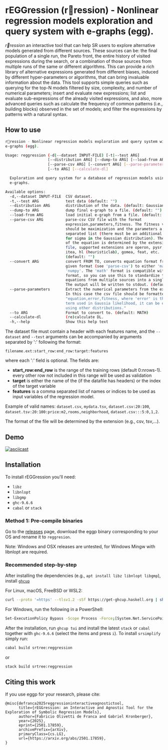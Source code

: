 # rEGGression (r🥚ression) - Nonlinear regression models exploration and query system with e-graphs (egg).

*r🥚ression* an interactive tool that can help SR users to explore alternative models generated from different sources. These sources can be: the final population of a single run, the Pareto front, the entire history of visited expressions during the search, or a combination of those sources from multiple runs of the same or different algorithms. This can provide a rich library of alternative expressions generated from different biases, induced by different hyper-parameters or algorithms, that can bring invaluable information about the data.
This tool supports simple queries such as querying for the top-N models filtered by size, complexity, and number of numerical parameters; insert and evaluate new expressions; list and evaluate sub-expressions of the already visited expressions, and also, more advanced queries such as calculate the frequency of common patterns (i.e., building blocks) observed in the set of models; and filter the expressions by patterns with a natural syntax.


## How to use 

```bash
r🥚ression - Nonlinear regression models exploration and query system with
e-graphs (egg).

Usage: reggression (-d|--dataset INPUT-FILE) [-t|--test ARG] 
                   [--distribution ARG] [--dump-to ARG] [--load-from ARG] 
                   [--parse-csv ARG] [--convert ARG] [--parse-parameters] 
                   [--to ARG] [--calculate-dl]

  Exploration and query system for a database of regression models using
  e-graphs.

Available options:
  -d,--dataset INPUT-FILE  CSV dataset.
  -t,--test ARG            test data (default: "")
  --distribution ARG       distribution of the data. (default: Gaussian)
  --dump-to ARG            dump final e-graph to a file. (default: "")
  --load-from ARG          load initial e-graph from a file. (default: "")
  --parse-csv ARG          parse-csv CSV file with the format
                           expression,parameters,fitness. The fitness value
                           should be maximization and the parameters a ;
                           separated list (there must be an additional parameter
                           for sigma in the Gaussian distribution). The format
                           of the equation is determined by the extension of the
                           file, supported extensions are operon, pysr, tir,
                           itea, hl (heuristiclab), gomea, feat, etc.
                           (default: "")
  --convert ARG            convert FROM TO, converts equation format from a
                           given format (see 'parse-csv') to either 'math' or
                           'numpy'. The 'math' format is compatible with the tir
                           format, so you can use this to standardize the
                           equations from multiple sources into a single file.
                           The output will be written to stdout. (default: "")
  --parse-parameters       Extract the numerical parameters from the expression.
                           In this case the csv file should be formatted as
                           "equation,error,fitness, where 'error' is the error
                           term used in Gaussia likelihood, it can be empty if
                           using other distributions."
  --to ARG                 Format to convert to. (default: MATH)
  --calculate-dl           (re)calculate DL.
  -h,--help                Show this help text
```

The dataset file must contain a header with each features name, and the `--dataset` and `--test` arguments can be accompanied by arguments separated by ':' following the format:

`filename.ext:start_row:end_row:target:features`

where each ':' field is optional. The fields are:

- **start_row:end_row** is the range of the training rows (default 0:nrows-1).
   every other row not included in this range will be used as validation
- **target** is either the name of the  (if the datafile has headers) or the index
   of the target variable
- **features** is a comma separated list of names or indices to be used as
  input variables of the regression model.

Example of valid names: `dataset.csv`, `mydata.tsv`, `dataset.csv:20:100`, `dataset.tsv:20:100:price:m2,rooms,neighborhood`, `dataset.csv:::5:0,1,2`.

The format of the file will be determined by the extension (e.g., csv, tsv,...). 

## Demo

[![asciicast](https://asciinema.org/a/713509.svg)](https://asciinema.org/a/713509)

## Installation

To install rEGGression you'll need:

- `libz`
- `libnlopt`
- `libgmp`
- `ghc-9.6.6`
- `cabal` or `stack`

### Method 1: Pre-compile binaries

Go to the [releases](https://github.com/folivetti/srtree/tags) page, download the eggp binary corresponding to your OS and rename it to `reggresion`.

Note: Windows and OSX releases are untested, for Windows Mingw with libnlopt are required.

### Recommended step-by-step 

After installing the dependencies (e.g., `apt install libz libnlopt libgmp`), install [`ghcup`](https://www.haskell.org/ghcup/#)

For Linux, macOS, FreeBSD or WSL2:

```bash 
curl --proto '=https' --tlsv1.2 -sSf https://get-ghcup.haskell.org | sh
```

For Windows, run the following in a PowerShell:

```bash
Set-ExecutionPolicy Bypass -Scope Process -Force;[System.Net.ServicePointManager]::SecurityProtocol = [System.Net.ServicePointManager]::SecurityProtocol -bor 3072; try { & ([ScriptBlock]::Create((Invoke-WebRequest https://www.haskell.org/ghcup/sh/bootstrap-haskell.ps1 -UseBasicParsing))) -Interactive -DisableCurl } catch { Write-Error $_ }
```

After the installation, run `ghcup tui` and install the latest `stack` or `cabal` together with `ghc-9.6.6` (select the items and press `i`).
To install `srsimplify` simply run:

```bash 
cabal build srtree:reggression
```

or 

```bash 
stack build srtree:reggression
```

## Citing this work

If you use eggp for your research, please cite:

```
@misc{defranca2025reggressioninteractiveagnostictool,
      title={rEGGression: an Interactive and Agnostic Tool for the Exploration of Symbolic Regression Models}, 
      author={Fabricio Olivetti de Franca and Gabriel Kronberger},
      year={2025},
      eprint={2501.17859},
      archivePrefix={arXiv},
      primaryClass={cs.LG},
      url={https://arxiv.org/abs/2501.17859}, 
}
```
